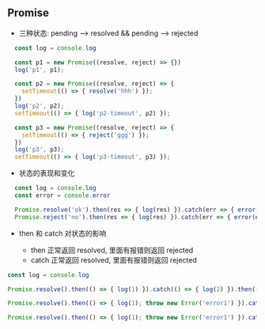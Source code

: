## Promise

- 三种状态: pending --> resolved && pending --> rejected

```js
  const log = console.log

  const p1 = new Promise((resolve, reject) => {})
  log('p1', p1);

  const p2 = new Promise((resolve, reject) => {
    setTimeout(() => { resolve('hhh') });
  })
  log('p2', p2);
  setTimeout(() => { log('p2-timeout', p2) });

  const p3 = new Promise((resolve, reject) => {
    setTimeout(() => { reject('ggg') });
  })
  log('p3', p3);
  setTimeout(() => { log('p3-timeout', p3) });
```

- 状态的表现和变化

```js
  const log = console.log
  const error = console.error

  Promise.resolve('ok').then(res => { log(res) }).catch(err => { error(err) })
  Promise.reject('no').then(res => { log(res) }).catch(err => { error(err) })
```

- then 和 catch 对状态的影响

  - then 正常返回 resolved, 里面有报错则返回 rejected
  - catch 正常返回 resolved, 里面有报错则返回 rejected

```js
const log = console.log

Promise.resolve().then(() => { log(1) }).catch(() => { log(2) }).then(() => { log(3) })

Promise.resolve().then(() => { log(1); throw new Error('error1') }).catch(() => { log(2) }).then(() => { log(3) })

Promise.resolve().then(() => { log(1); throw new Error('error1') }).catch(() => { log(2) }).catch(() => { log(3) })
```
